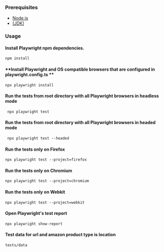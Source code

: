 ### Prerequisites

- [Node.js](https://nodejs.org/es/download/)
- [(JDK)](https://www.oracle.com/java/technologies/downloads/)

### Usage

#### **Install Playwright npm dependencies.**

    npm install

#### **Install Playwright and OS compatible browsers that are configured in playwright.config.ts **

    npx playwright install

#### **Run the tests from root directory with all Playwright browsers in headless mode**

     npx playwright test

#### **Run the tests from root directory with all Playwright browsers in headed mode**

     npx playwright test --headed

#### **Run the tests only on Firefox**

    npx playwright test --project=firefox

#### **Run the tests only on Chromium**

    npx playwright test --project=chromium

#### **Run the tests only on Webkit**

    npx playwright test --project=webkit

#### **Open Playwright's test report**

    npx playwright show-report

#### **Test data for url and amazon product type is location**

    tests/data 